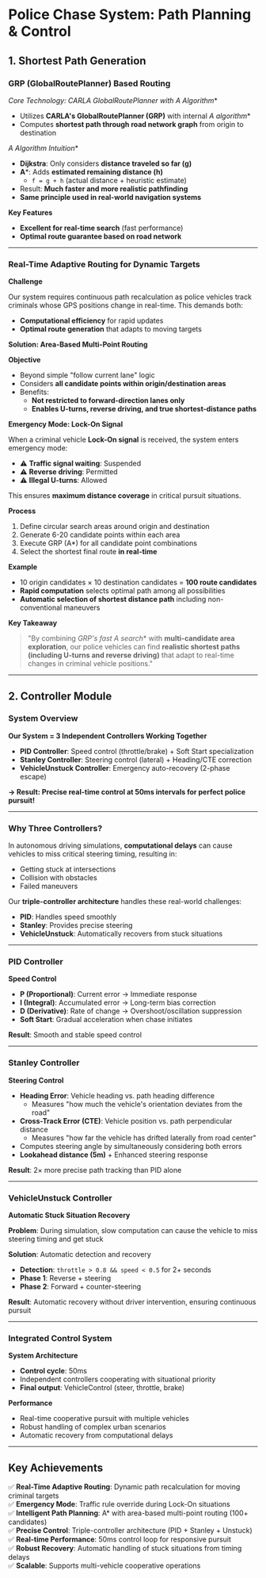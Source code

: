 # Police Chase System: Path Planning & Control

## 1. Shortest Path Generation

### GRP (GlobalRoutePlanner) Based Routing

**Core Technology: CARLA GlobalRoutePlanner with A* Algorithm**

* Utilizes **CARLA's GlobalRoutePlanner (GRP)** with internal **A* algorithm**
* Computes **shortest path through road network graph** from origin to destination

**A* Algorithm Intuition**

* **Dijkstra**: Only considers **distance traveled so far (g)**
* **A***: Adds **estimated remaining distance (h)**
   * `f = g + h` (actual distance + heuristic estimate)
* Result: **Much faster and more realistic pathfinding**
* **Same principle used in real-world navigation systems**

**Key Features**

* **Excellent for real-time search** (fast performance)
* **Optimal route guarantee based on road network**

---

### Real-Time Adaptive Routing for Dynamic Targets

**Challenge**

Our system requires continuous path recalculation as police vehicles track criminals whose GPS positions change in real-time. This demands both:
* **Computational efficiency** for rapid updates
* **Optimal route generation** that adapts to moving targets

**Solution: Area-Based Multi-Point Routing**

**Objective**

* Beyond simple "follow current lane" logic
* Considers **all candidate points within origin/destination areas**
* Benefits:
   * **Not restricted to forward-direction lanes only**
   * **Enables U-turns, reverse driving, and true shortest-distance paths**

**Emergency Mode: Lock-On Signal**

When a criminal vehicle **Lock-On signal** is received, the system enters emergency mode:
* ⚠️ **Traffic signal waiting**: Suspended
* ⚠️ **Reverse driving**: Permitted
* ⚠️ **Illegal U-turns**: Allowed

This ensures **maximum distance coverage** in critical pursuit situations.

**Process**

1. Define circular search areas around origin and destination
2. Generate 6-20 candidate points within each area
3. Execute GRP (A*) for all candidate point combinations
4. Select the shortest final route **in real-time**

**Example**

* 10 origin candidates × 10 destination candidates = **100 route candidates**
* **Rapid computation** selects optimal path among all possibilities
* **Automatic selection of shortest distance path** including non-conventional maneuvers

**Key Takeaway**

> "By combining **GRP's fast A* search** with **multi-candidate area exploration**, our police vehicles can find **realistic shortest paths (including U-turns and reverse driving)** that adapt to real-time changes in criminal vehicle positions."

---

## 2. Controller Module

### System Overview

**Our System = 3 Independent Controllers Working Together**

* **PID Controller**: Speed control (throttle/brake) + Soft Start specialization
* **Stanley Controller**: Steering control (lateral) + Heading/CTE correction
* **VehicleUnstuck Controller**: Emergency auto-recovery (2-phase escape)

**→ Result: Precise real-time control at 50ms intervals for perfect police pursuit!**

---

### Why Three Controllers?

In autonomous driving simulations, **computational delays** can cause vehicles to miss critical steering timing, resulting in:
* Getting stuck at intersections
* Collision with obstacles
* Failed maneuvers

Our **triple-controller architecture** handles these real-world challenges:
* **PID**: Handles speed smoothly
* **Stanley**: Provides precise steering
* **VehicleUnstuck**: Automatically recovers from stuck situations

---

### PID Controller

**Speed Control**

* **P (Proportional)**: Current error → Immediate response
* **I (Integral)**: Accumulated error → Long-term bias correction
* **D (Derivative)**: Rate of change → Overshoot/oscillation suppression
* **Soft Start**: Gradual acceleration when chase initiates

**Result**: Smooth and stable speed control

---

### Stanley Controller

**Steering Control**

* **Heading Error**: Vehicle heading vs. path heading difference
   * Measures "how much the vehicle's orientation deviates from the road"
* **Cross-Track Error (CTE)**: Vehicle position vs. path perpendicular distance
   * Measures "how far the vehicle has drifted laterally from road center"
* Computes steering angle by simultaneously considering both errors
* **Lookahead distance (5m)** + Enhanced steering response

**Result**: 2× more precise path tracking than PID alone

---

### VehicleUnstuck Controller

**Automatic Stuck Situation Recovery**

**Problem**: During simulation, slow computation can cause the vehicle to miss steering timing and get stuck

**Solution**: Automatic detection and recovery

* **Detection**: `throttle > 0.8 && speed < 0.5` for 2+ seconds
* **Phase 1**: Reverse + steering
* **Phase 2**: Forward + counter-steering

**Result**: Automatic recovery without driver intervention, ensuring continuous pursuit

---

### Integrated Control System

**System Architecture**

* **Control cycle**: 50ms
* Independent controllers cooperating with situational priority
* **Final output**: VehicleControl (steer, throttle, brake)

**Performance**

* Real-time cooperative pursuit with multiple vehicles
* Robust handling of complex urban scenarios
* Automatic recovery from computational delays

---

## Key Achievements

✅ **Real-Time Adaptive Routing**: Dynamic path recalculation for moving criminal targets  
✅ **Emergency Mode**: Traffic rule override during Lock-On situations  
✅ **Intelligent Path Planning**: A* with area-based multi-point routing (100+ candidates)  
✅ **Precise Control**: Triple-controller architecture (PID + Stanley + Unstuck)  
✅ **Real-time Performance**: 50ms control loop for responsive pursuit  
✅ **Robust Recovery**: Automatic handling of stuck situations from timing delays  
✅ **Scalable**: Supports multi-vehicle cooperative operations